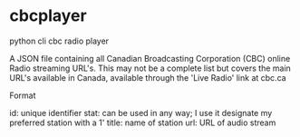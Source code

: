 # cbcplayer
python cli cbc radio player

A JSON file containing all Canadian Broadcasting Corporation (CBC) online Radio streaming URL's. This may not be a complete list but covers the main URL's available in Canada, available through the 'Live Radio' link at cbc.ca

Format

id: unique identifier
stat: can be used in any way; I use it designate my preferred station with a 1'
title: name of station
url: URL of audio stream
